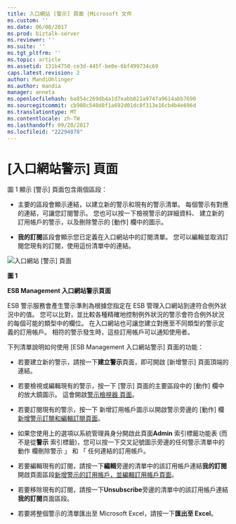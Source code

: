 ```yaml
---
title: 入口網站 [警示] 頁面 |Microsoft 文件
ms.custom: ''
ms.date: 06/08/2017
ms.prod: biztalk-server
ms.reviewer: ''
ms.suite: ''
ms.tgt_pltfrm: ''
ms.topic: article
ms.assetid: 131b4750-ce3d-445f-be0e-6bf499734c69
caps.latest.revision: 2
author: MandiOhlinger
ms.author: mandia
manager: anneta
ms.openlocfilehash: ba854c269db4a1d7eabb021a974fa9614abb7690
ms.sourcegitcommit: cb908c540d8f1a692d01dc8f313e16cb4b4e696d
ms.translationtype: MT
ms.contentlocale: zh-TW
ms.lasthandoff: 09/20/2017
ms.locfileid: "22294878"
---
```

# <a name="portal-alerts-page"></a>[入口網站警示] 頁面
圖 1 顯示 [警示] 頁面包含兩個區段：  
  
-   主要的區段會顯示連結，以建立新的警示和現有的警示清單。 每個警示有對應的連結，可讓您訂閱警示。 您也可以按一下檢視警示的詳細資料、 建立新的訂用帳戶的警示，以及刪除警示的 [動作] 欄中的圖示。  
  
-   **我的訂閱**區段會顯示您已定義在入口網站中的訂閱清單。 您可以編輯並取消訂閱您現有的訂閱，使用這份清單中的連結。  
  
 ![入口網站 [警示] 頁面](../esb-toolkit/media/ch8-portalalertspage.gif "Ch8 PortalAlertsPage")  
  
 **圖 1**  
  
 **ESB Management 入口網站警示頁面**  
  
 ESB 警示服務會產生警示準則為根據您指定在 ESB 管理入口網站到達符合例外狀況中的值。 您可以比對，並比較各種精確地控制例外狀況的警示會符合例外狀況的每個可能的類型中的欄位。 在入口網站也可讓您建立對應至不同類型的警示定義的訂用帳戶。 相符的警示發生時，這些訂用帳戶可以通知使用者。  
  
 下列清單說明如何使用 [ESB Management 入口網站警示] 頁面的功能：  
  
-   若要建立新的警示，請按一下**建立警示**頁面，即可開啟 [新增警示] 頁面頂端的連結。  
  
-   若要檢視或編輯現有的警示，按一下 [警示] 頁面的主要區段中的 [動作] 欄中的放大鏡圖示。 這會開啟[警示檢視器 頁面](../esb-toolkit/alert-viewer-page.md)。  
  
-   若要訂閱現有的警示，按一下 新增訂用帳戶圖示以開啟警示旁邊的 [動作] 欄[新增警示訂閱和編輯訂閱頁面](../esb-toolkit/add-alert-subscription-and-edit-subscription-pages.md)。  
  
-   如果您使用上的選項以系統管理員身分開啟此頁面**Admin**  索引標籤功能表 (而不是從**警示** 索引標籤)，您可以按一下交叉記號圖示旁邊的任何警示清單中的 動作 欄刪除警示 」 和 「 任何連結的訂用帳戶。  
  
-   若要編輯現有的訂閱，請按一下**編輯**旁邊的清單中的該訂用帳戶連結**我的訂閱**開啟頁面區段[新增警示的訂用帳戶，並編輯訂用帳戶頁面](../esb-toolkit/add-alert-subscription-and-edit-subscription-pages.md)。  
  
-   若要移除現有的訂閱，請按一下**Unsubscribe**旁邊的清單中的該訂用帳戶連結**我的訂閱**頁面區段。  
  
-   若要將整個警示的清單匯出至 Microsoft Excel，請按一下**匯出至 Excel**。